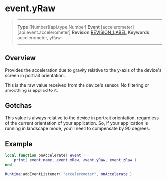 
# event.yRaw

> --------------------- ------------------------------------------------------------------------------------------
> __Type__              [Number][api.type.Number]
> __Event__             [accelerometer][api.event.accelerometer]
> __Revision__          [REVISION_LABEL](REVISION_URL)
> __Keywords__          accelerometer, yRaw
> --------------------- ------------------------------------------------------------------------------------------

## Overview

Provides the acceleration due to gravity relative to the y-axis of the device's screen in portrait orientation.

This is the raw value received from the device's sensor. No filtering or smoothing is applied to it.

## Gotchas

This value is always relative to the device in portrait orientation, regardless of the current orientation of your application. So, if your application is running in landscape mode, you'll need to compensate by 90 degrees.

## Example
 
``````lua
local function onAccelerate( event )
    print( event.name, event.xRaw, event.yRaw, event.zRaw )
end
 
Runtime:addEventListener( "accelerometer", onAccelerate )
``````
